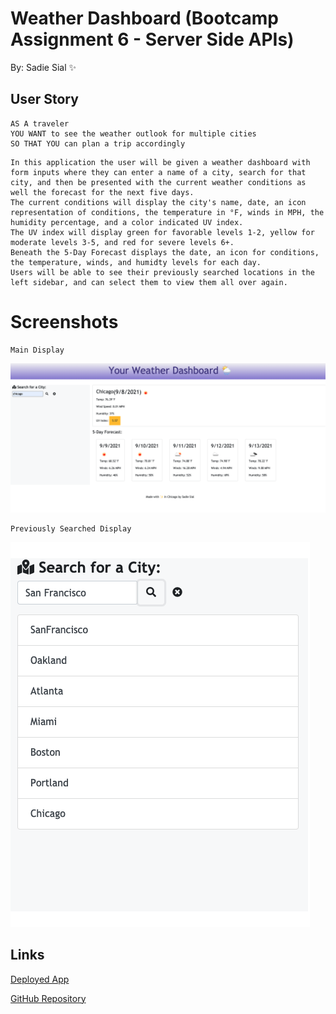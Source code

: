# Weather Dashboard (Bootcamp Assignment 6 - Server Side APIs)

By: Sadie Sial ✨

## User Story
```
AS A traveler
YOU WANT to see the weather outlook for multiple cities
SO THAT YOU can plan a trip accordingly
```


```
In this application the user will be given a weather dashboard with form inputs where they can enter a name of a city, search for that city, and then be presented with the current weather conditions as well the forecast for the next five days. 
The current conditions will display the city's name, date, an icon representation of conditions, the temperature in °F, winds in MPH, the humidity percentage, and a color indicated UV index. 
The UV index will display green for favorable levels 1-2, yellow for moderate levels 3-5, and red for severe levels 6+. 
Beneath the 5-Day Forecast displays the date, an icon for conditions, the temperature, winds, and humidty levels for each day. 
Users will be able to see their previously searched locations in the left sidebar, and can select them to view them all over again. 
```

# Screenshots
```
Main Display
```
![Screenshot](./assets/images/screenshot.png)

```
Previously Searched Display
```
![Screenshot](./assets/images/screenshot2.png)


## Links

[Deployed App](https://sadielinks.github.io/weather-dashboard/)


[GitHub Repository](https://github.com/sadielinks/weather-dashboard)